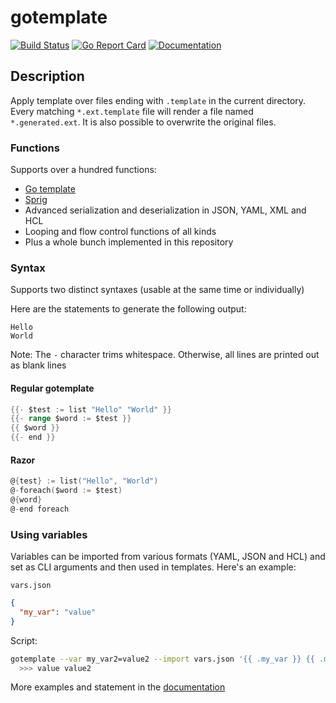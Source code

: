# gotemplate

[![Build Status](https://github.com/coveooss/gotemplate/workflows/Build/badge.svg)](https://github.com/coveooss/gotemplate/actions)
[![Go Report Card](https://goreportcard.com/badge/github.com/coveooss/gotemplate)](https://goreportcard.com/report/github.com/coveooss/gotemplate)
[![Documentation](https://img.shields.io/static/v1?label=doc&message=hugo&color=blue&logo=github)](https://coveooss.github.io/gotemplate/)

## Description

Apply template over files ending with `.template` in the current directory. Every matching `*.ext.template` file will render a file named `*.generated.ext`. It is also possible to overwrite the original files.

### Functions

Supports over a hundred functions:  

- [Go template](https://golang.org/pkg/text/template)
- [Sprig](https://github.com/Masterminds/sprig)
- Advanced serialization and deserialization in JSON, YAML, XML and HCL
- Looping and flow control functions of all kinds
- Plus a whole bunch implemented in this repository

### Syntax

Supports two distinct syntaxes (usable at the same time or individually)

Here are the statements to generate the following output:  

```text
Hello
World
```

Note: The `-` character trims whitespace. Otherwise, all lines are printed out as blank lines

#### Regular gotemplate

```go
{{- $test := list "Hello" "World" }}
{{- range $word := $test }}
{{ $word }}
{{- end }}
```

#### Razor

```go
@{test} := list("Hello", "World")
@-foreach($word := $test)
@{word}
@-end foreach
```

### Using variables

Variables can be imported from various formats (YAML, JSON and HCL) and set as CLI arguments and then used in templates. Here's an example:

`vars.json`

```json
{
  "my_var": "value"
}
```

Script:

```bash
gotemplate --var my_var2=value2 --import vars.json '{{ .my_var }} {{ .my_var2 }}'
  >>> value value2
```

More examples and statement in the [documentation](https://coveooss.github.io/gotemplate/)
